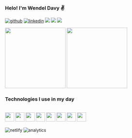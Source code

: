 ### Helo! I'm Wendel Davy ✌️

[![github](https://img.shields.io/badge/GitHub-100000?style=for-the-badge&logo=github&logoColor=white)](https://github.com/wdavyviana)
[![linkedin](https://img.shields.io/badge/LinkedIn-0077B5?style=for-the-badge&logo=linkedin&logoColor=white)](https://www.linkedin.com/in/wendel-davy-viana-rolim-b852a9224/)
<a href="https://www.instagram.com/wdavyviana/" target="_blank"><img src="https://img.shields.io/badge/Instagram-E4405F?style=for-the-badge&logo=instagram&logoColor=white"></a>
<a href="mailto:wdavyviana@gmail.com"><img src="https://img.shields.io/badge/Gmail-D14836?style=for-the-badge&logo=gmail&logoColor=white"></a>
<a href="https://discord.gg/H7m3MEwN"><img src="https://img.shields.io/badge/Discord-7289DA?style=for-the-badge&logo=discord&logoColor=white"></a>
</br><img  align="center" src="https://komarev.com/ghpvc/?username=your-github-wdavyviana&style=for-the-badge&color=C500FF" alt=""/> </br>

<div>  
<img height="200em" src="https://github-readme-stats.vercel.app/api?username=wdavyviana&show_icons=true&theme=tokyonight">
<img  height="200em" src="https://github-readme-stats.vercel.app/api/top-langs/?username=wdavyviana&layout=compact&icons=true&theme=tokyonight">
</div>

### Technologies I use in my day
<div style="display: inline_block;"><br>
<div aling="center" width="800px">
    <img height="30em" src="https://cdn.jsdelivr.net/gh/devicons/devicon/icons/html5/html5-original.svg" />
    <img height="30em" src="https://cdn.jsdelivr.net/gh/devicons/devicon/icons/css3/css3-original.svg" />
    <img height="30em" src="https://cdn.jsdelivr.net/gh/devicons/devicon/icons/javascript/javascript-original.svg" />
    <img height="30em" src="https://cdn.jsdelivr.net/gh/devicons/devicon/icons/figma/figma-original.svg" />
    <img height="30em" src="https://cdn.jsdelivr.net/gh/devicons/devicon/icons/nodejs/nodejs-original.svg" />
    <img height="30em" src="https://icongr.am/devicon/npm-original-wordmark.svg?size=148&color=currentColor"/>
    <img height="30rm" src="https://icongr.am/devicon/react-original.svg?size=128&color=currentColor" />
    <img height="30rm" src="https://icongr.am/devicon/wordpress-plain.svg?size=148&color=0084ff"/>
    
</div><br>
<div aling="center">
    <img aling="center" alt="netlify" src="https://img.shields.io/badge/Netlify-00C7B7?style=for-the-badge&logo=netlify&logoColor=white">
    <img aling="center" alt="analytics" src="https://img.shields.io/badge/Google%20Analytics-E37400?style=for-the-badge&logo=google%20analytics&logoColor=white">
</div>


